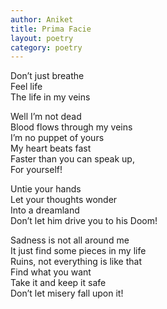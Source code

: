```yaml
---
author: Aniket
title: Prima Facie
layout: poetry
category: poetry
---
```

Don’t just breathe  
Feel life  
The life in my veins

Well I’m not dead  
Blood flows through my veins  
I’m no puppet of yours  
My heart beats fast  
Faster than you can speak up,  
For yourself!

Untie your hands  
Let your thoughts wonder  
Into a dreamland  
Don’t let him drive you to his Doom!

Sadness is not all around me  
It just find some pieces in my life  
Ruins, not everything is like that  
Find what you want  
Take it and keep it safe  
Don’t let misery fall upon it!